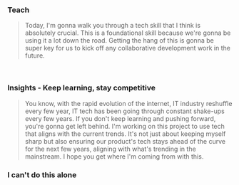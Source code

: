 ### Teach

> Today, I'm gonna walk you through a tech skill that I think is absolutely crucial. This is a foundational skill because we're gonna be using it a lot down the road. Getting the hang of this is gonna be super key for us to kick off any collaborative development work in the future.

&nbsp;


### Insights - Keep learning, stay competitive

> You know, with the rapid evolution of the internet, IT industry reshuffle every few year, IT tech has been going through constant shake-ups every few years. If you don't keep learning and pushing forward, you're gonna get left behind. I'm working on this project to use tech that aligns with the current trends. It's not just about keeping myself sharp but also ensuring our product's tech stays ahead of the curve for the next few years, aligning with what's trending in the mainstream. I hope you get where I'm coming from with this.

### I can't do this alone



